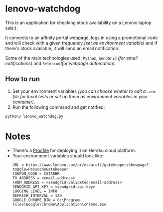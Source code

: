 # lenovo-watchdog
This is an application for checking stock availability on a Lenovo laptop sale:). 

It connects to an affinity portal webpage, logs in using a promotional code and will check with a given frequency _(set as environment variable)_ and if there's stock available, it will send an email notification.

Some of the main technologies used: ```Python```, ```SendGrid``` _(for email notifications)_ and ```Selenium```_(for webpage automation)_.

## How to run

1. Set your environment variables _(you can choose wheter to edit a ```.env``` file for local tests or set up them as environment variables in your container)_.
2. Run the following command and get notified:
```bash
python3 lenovo_watchdog.py
```

# Notes
 
- There's a [Procfile](https://github.com/agustinkoszczej/lenovo-watchdog/blob/master/Procfile) for deploying it on Heroku cloud platform.
- Your environment variables should look like:
  ```
  URL = https://www.lenovo.com/ar/es/araff/gatekeeper/showpage?toggle=PasscodeGatekeeper
  COUPON_CODE = CSTARHR
  TO_ADDRESS = <email-address>
  FROM_ADDRESS = <sendgrid-validated-email-address>
  SENDGRID_API_KEY = <sendgrid-api-key>
  LOGGING_LEVEL = INFO
  REFRESH_INTERVAL = 120
  GOOGLE_CHROME_BIN = C:\Program Files\Google\Chrome\Application\chrome.exe
  ```
